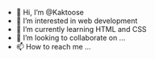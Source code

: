 - 👋 Hi, I’m @Kaktoose
- 👀 I’m interested in web development
- 🌱 I’m currently learning HTML and CSS
- 💞️ I’m looking to collaborate on ...
- 📫 How to reach me ...

<!---
Kaktoose/Kaktoose is a ✨ special ✨ repository because its `README.md` (this file) appears on your GitHub profile.
You can click the Preview link to take a look at your changes.
--->
